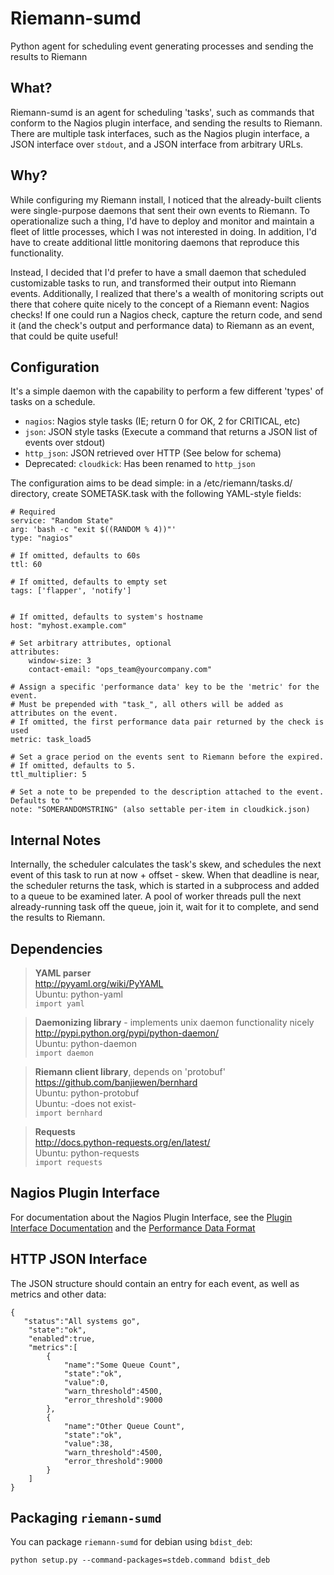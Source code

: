Riemann-sumd
===
Python agent for scheduling event generating processes and sending the results to Riemann

What?
---
Riemann-sumd is an agent for scheduling 'tasks', such as commands that conform to the Nagios plugin interface, and sending the results to Riemann. There are multiple task interfaces, such as the Nagios plugin interface, a JSON interface over `stdout`, and a JSON interface from arbitrary URLs.

Why?
---
While configuring my Riemann install, I noticed that the already-built clients were single-purpose daemons that sent their own events to Riemann. To operationalize such a thing, I'd have to deploy and monitor and maintain a fleet of little processes, which I was not interested in doing. In addition, I'd have to create additional little monitoring daemons that reproduce this functionality.

Instead, I decided that I'd prefer to have a small daemon that scheduled customizable tasks to run, and transformed their output into Riemann events. Additionally, I realized that there's a wealth of monitoring scripts out there that cohere quite nicely to the concept of a Riemann event: Nagios checks! If one could run a Nagios check, capture the return code, and send it (and the check's output and performance data) to Riemann as an event, that could be quite useful!

Configuration
---
It's a simple daemon with the capability to perform a few different 'types' of tasks on a schedule.

- `nagios`: Nagios style tasks (IE; return 0 for OK, 2 for CRITICAL, etc)
- `json`: JSON style tasks (Execute a command that returns a JSON list of events over stdout)
- `http_json`: JSON retrieved over HTTP (See below for schema)  
- Deprecated: `cloudkick`: Has been renamed to `http_json`

The configuration aims to be dead simple: in a /etc/riemann/tasks.d/ directory, create SOMETASK.task with the following YAML-style fields:

```
# Required
service: "Random State"
arg: 'bash -c "exit $((RANDOM % 4))"'
type: "nagios"

# If omitted, defaults to 60s
ttl: 60

# If omitted, defaults to empty set
tags: ['flapper', 'notify']


# If omitted, defaults to system's hostname
host: "myhost.example.com"

# Set arbitrary attributes, optional
attributes:
	window-size: 3
	contact-email: "ops_team@yourcompany.com"

# Assign a specific 'performance data' key to be the 'metric' for the event.
# Must be prepended with "task_", all others will be added as attributes on the event.
# If omitted, the first performance data pair returned by the check is used
metric: task_load5

# Set a grace period on the events sent to Riemann before the expired.
# If omitted, defaults to 5.
ttl_multiplier: 5

# Set a note to be prepended to the description attached to the event. Defaults to ""
note: "SOMERANDOMSTRING" (also settable per-item in cloudkick.json)
```

Internal Notes
---
Internally, the scheduler calculates the task's skew, and schedules the next event of this task to run at now + offset - skew. When that deadline is near, the scheduler returns the task, which is started in a subprocess and added to a queue to be examined later. A pool of worker threads pull the next already-running task off the queue, join it, wait for it to complete, and send the results to Riemann.

Dependencies
---
> **YAML parser**  
> http://pyyaml.org/wiki/PyYAML  
> Ubuntu: python-yaml  
> `import yaml ` 

> **Daemonizing library** - implements unix daemon functionality nicely  
> http://pypi.python.org/pypi/python-daemon/  
> Ubuntu: python-daemon  
> `import daemon ` 

> **Riemann client library**, depends on 'protobuf'  
> https://github.com/banjiewen/bernhard  
> Ubuntu: python-protobuf  
> Ubuntu: -does not exist-  
> `import bernhard`

> **Requests**  
> http://docs.python-requests.org/en/latest/  
> Ubuntu: python-requests  
> `import requests`  


Nagios Plugin Interface
---
For documentation about the Nagios Plugin Interface, see the [Plugin Interface Documentation](http://nagiosplug.sourceforge.net/developer-guidelines.html#PLUGOUTPUT) and the [Performance Data Format](http://nagiosplug.sourceforge.net/developer-guidelines.html#AEN201)


HTTP JSON Interface
---
The JSON structure should contain an entry for each event, as well as metrics and other data:
```
{
   "status":"All systems go",
    "state":"ok",
    "enabled":true,
    "metrics":[
        {
            "name":"Some Queue Count",
            "state":"ok",
            "value":0,
            "warn_threshold":4500,
            "error_threshold":9000
        },
        {
            "name":"Other Queue Count",
            "state":"ok",
            "value":38,
            "warn_threshold":4500,
            "error_threshold":9000
        }
    ]
}
```

Packaging `riemann-sumd`
---

You can package `riemann-sumd` for debian using `bdist_deb`:

`python setup.py --command-packages=stdeb.command bdist_deb`
